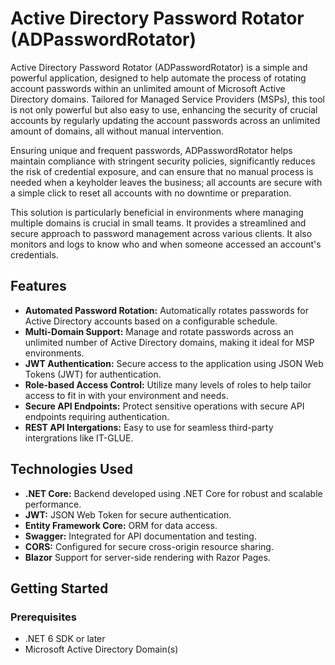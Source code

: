 # Active Directory Password Rotator (ADPasswordRotator)

Active Directory Password Rotator (ADPasswordRotator) is a simple and powerful application, designed to help automate the process of rotating account passwords within an unlimited amount of Microsoft Active Directory domains. Tailored for Managed Service Providers (MSPs), this tool is not only powerful but also easy to use, enhancing the security of crucial accounts by regularly updating the account passwords across an unlimited amount of domains, all without manual intervention. 

Ensuring unique and frequent passwords, ADPasswordRotator helps maintain compliance with stringent security policies, significantly reduces the risk of credential exposure, and can ensure that no manual process is needed when a keyholder leaves the business; all accounts are secure with a simple click to reset all accounts with no downtime or preparation.

This solution is particularly beneficial in environments where managing multiple domains is crucial in small teams. It provides a streamlined and secure approach to password management across various clients. It also monitors and logs to know who and when someone accessed an account's credentials. 


## Features

- **Automated Password Rotation:** Automatically rotates passwords for Active Directory accounts based on a configurable schedule.
- **Multi-Domain Support:** Manage and rotate passwords across an unlimited number of Active Directory domains, making it ideal for MSP environments.
- **JWT Authentication:** Secure access to the application using JSON Web Tokens (JWT) for authentication.
- **Role-based Access Control:** Utilize many levels of roles to help tailor access to fit in with your environment and needs.
- **Secure API Endpoints:** Protect sensitive operations with secure API endpoints requiring authentication.
- **REST API Intergations:** Easy to use for seamless third-party intergrations like IT-GLUE. 

## Technologies Used

- **.NET Core:** Backend developed using .NET Core for robust and scalable performance.
- **JWT:** JSON Web Token for secure authentication.
- **Entity Framework Core:** ORM for data access.
- **Swagger:** Integrated for API documentation and testing.
- **CORS:** Configured for secure cross-origin resource sharing.
- **Blazor** Support for server-side rendering with Razor Pages.

## Getting Started

### Prerequisites

- .NET 6 SDK or later
- Microsoft Active Directory Domain(s)
